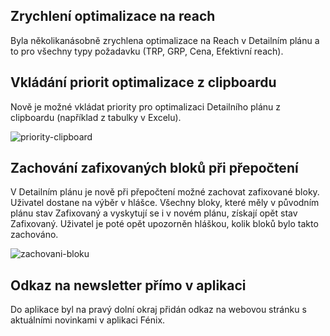 ﻿---
categories: [fenix]
layout: fenix
---
## Zrychlení optimalizace na reach
Byla několikanásobně zrychlena optimalizace na Reach v Detailním plánu a to pro všechny typy požadavku (TRP, GRP, Cena, Efektivní reach).

## Vkládání priorit optimalizace z clipboardu 
Nově je možné vkládat priority pro optimalizaci Detailního plánu z clipboardu (například z tabulky v Excelu).

![priority-clipboard]({{site.url}}/data/priority-clipboard.gif "Vkládání priorit optimalizace z clipboardu")

## Zachování zafixovaných bloků při přepočtení 
V Detailním plánu je nově při přepočtení možné zachovat zafixované bloky. Uživatel dostane na výběr v hlášce. Všechny bloky, které měly v původním plánu stav Zafixovaný a vyskytují se i v novém plánu, získají opět stav Zafixovaný. Uživatel je poté opět upozorněn hláškou, kolik bloků bylo takto zachováno.

![zachovani-bloku]({{site.url}}/data/zachovani-bloku.gif "Zachování zafixovaných bloků při přepočtení")

## Odkaz na newsletter přímo v aplikaci  
Do aplikace byl na pravý dolní okraj přidán odkaz na webovou stránku s aktuálními novinkami v aplikaci Fénix.
